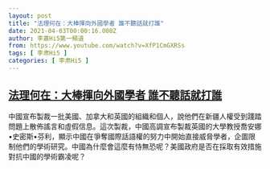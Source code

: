 ```yaml
---
layout: post
title: "法理何在：大棒揮向外國學者 誰不聽話就打誰"
date: 2021-04-03T00:00:16.000Z
author: 李肅Hi5第一頻道
from: https://www.youtube.com/watch?v=XfP1CmGXRSs
tags: [ 李肃Hi5 ]
categories: [ 李肃Hi5 ]
---
```

<!--1617408016000-->
[法理何在：大棒揮向外國學者 誰不聽話就打誰](https://www.youtube.com/watch?v=XfP1CmGXRSs)
------

<div>
中國宣布製裁一批美國、加拿大和英國的組織和個人，說他們在新疆人權受到踐踏問題上散佈謠言和虛假信息。這次製裁，中國高調宣布製裁英國的大學教授喬安娜•史密斯•芬利，顯示中國在爭奪國際話語權的努力中開始直接威脅學者，企圖限制他們的學術研究。中國為什麼會這麼有恃無恐呢？美國政府是否在採取有效措施對抗中國的學術霸凌呢？
</div>
